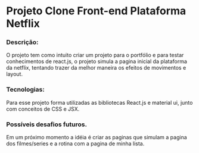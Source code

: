 # Projeto Clone Front-end Plataforma Netflix

### Descrição:
O projeto tem como intuito criar um projeto para o portfólio e para testar conhecimentos de react.js, o projeto simula a pagina inicial da plataforma da netflix, tentando trazer da melhor maneira os efeitos de movimentos e layout.

### Tecnologias:

Para esse projeto forma utilizadas as bibliotecas React.js e material ui, junto com conceitos de CSS e JSX.

### Possíveis desafios futuros.

Em um próximo momento a idéia é criar as paginas que simulam a pagina dos filmes/series e a rotina com a pagina de minha lista.

